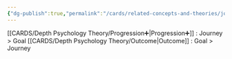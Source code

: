 ```yaml
---
{"dg-publish":true,"permalink":"/cards/related-concepts-and-theories/journey/","created":"2023-01-12T14:17:45.456+01:00","updated":"2023-04-07T16:23:20.248+02:00"}
---
```



[[CARDS/Depth Psychology Theory/Progression➕\|Progression➕]] : Journey > Goal
[[CARDS/Depth Psychology Theory/Outcome\|Outcome]] : Goal > Journey